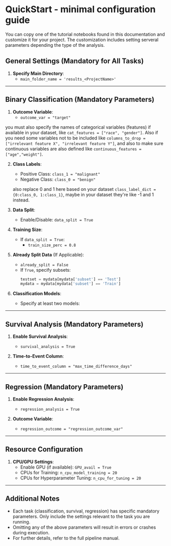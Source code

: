 # QuickStart - minimal configuration guide

You can copy one of the tutorial notebooks found in this documentation and customize it for your project. The customization includes setting serveral parameters depending the type of the analysis.

## General Settings (Mandatory for All Tasks)
1. **Specify Main Directory**:
   - `main_folder_name = 'results_<ProjectName>'`

---

## Binary Classification (Mandatory Parameters)

1. **Outcome Variable**:
   - `outcome_var = "target"`

you must also specify the names of categorical variables (features) if available in your dataset, like `cat_features = ["race", "gender"]`.
Also if you need some variables not to be included like `columns_to_drop = ["irrelevant feature X", "irrelevant feature Y"]`, and also to make sure continuous variables are also defined like `continuous_features = ["age","weight"]`.

2. **Class Labels**:
   - Positive Class: `class_1 = "malignant"`
   - Negative Class: `class_0 = "benign"`

   also replace 0 and 1 here based on your dataset `class_label_dict = {0:class_0, 1:class_1}`, maybe in your dataset they're like -1 and 1 instead.

3. **Data Split**:
   - Enable/Disable: `data_split = True`

4. **Training Size**:
   - If `data_split = True`: 
     - `train_size_perc = 0.8`

5. **Already Split Data** (If Applicable):
   - `already_split = False`
   - If `True`, specify subsets:
     ```python
     testset = mydata[mydata['subset'] == 'Test']
     mydata = mydata[mydata['subset'] == 'Train']
     ```

6. **Classification Models**:
   - Specify at least two models:

---

## Survival Analysis (Mandatory Parameters)
1. **Enable Survival Analysis**:
   - `survival_analysis = True`

2. **Time-to-Event Column**:
   - `time_to_event_column = "max_time_difference_days"`

---

## Regression (Mandatory Parameters)
1. **Enable Regression Analysis**:
   - `regression_analysis = True`

2. **Outcome Variable**:
   - `regression_outcome = "regression_outcome_var"`

---

## Resource Configuration
1. **CPU/GPU Settings**:
   - Enable GPU (if available): `GPU_avail = True`
   - CPUs for Training: `n_cpu_model_training = 20`
   - CPUs for Hyperparameter Tuning: `n_cpu_for_tuning = 20`

---

## Additional Notes
- Each task (classification, survival, regression) has specific mandatory parameters. Only include the settings relevant to the task you are running.
- Omitting any of the above parameters will result in errors or crashes during execution.
- For further details, refer to the full pipeline manual.

